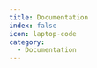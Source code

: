 ```yaml
---
title: Documentation
index: false
icon: laptop-code
category:
  - Documentation
---
```


<Catalog />
